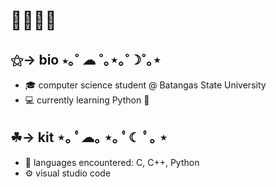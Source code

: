 # 🍥🌸🌷🍀

## ⚝→  bio  ⋆｡˚ ☁︎ ˚｡⋆｡˚☽˚｡⋆
- 🎓 computer science student @ Batangas State University 
- 💻 currently learning Python 🐍

## ☘︎→  kit  ⋆｡ ﾟ☁︎｡ ⋆｡ ﾟ☾ ﾟ｡ ⋆
- 📝 languages encountered: C, C++, Python
- ⚙️ visual studio code

<!--
**Ennage/Ennage** is a ✨ _special_ ✨ repository because its `README.md` (this file) appears on your GitHub profile.

Here are some ideas to get you started:

- 🔭 I’m currently working on ...
- 🌱 I’m currently learning ...
- 👯 I’m looking to collaborate on ...
- 🤔 I’m looking for help with ...
- 💬 Ask me about ...
- 📫 How to reach me: ...
- 😄 Pronouns: ...
- ⚡ Fun fact: ...
-->
